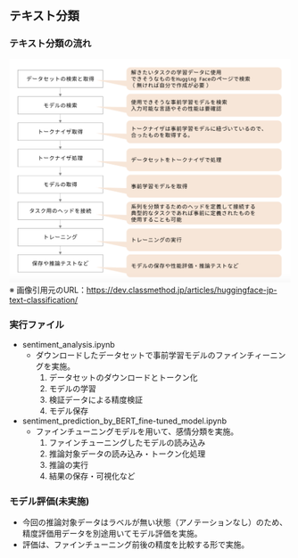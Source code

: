 ## テキスト分類
### テキスト分類の流れ
![Alt text](./image/image.png)
※ 画像引用元のURL：https://dev.classmethod.jp/articles/huggingface-jp-text-classification/

### 実行ファイル
- sentiment_analysis.ipynb
    - ダウンロードしたデータセットで事前学習モデルのファインチィーニングを実施。
        1. データセットのダウンロードとトークン化
        2. モデルの学習
        3. 検証データによる精度検証
        4. モデル保存
- sentiment_prediction_by_BERT_fine-tuned_model.ipynb
    - ファインチューニングモデルを用いて、感情分類を実施。
        1. ファインチューニングしたモデルの読み込み
        2. 推論対象データの読み込み・トークン化処理
        3. 推論の実行
        4. 結果の保存・可視化など

### モデル評価(未実施)
- 今回の推論対象データはラベルが無い状態（アノテーションなし）のため、精度評価用データを別途用いてモデル評価を実施。
- 評価は、ファインチューニング前後の精度を比較する形で実施。
